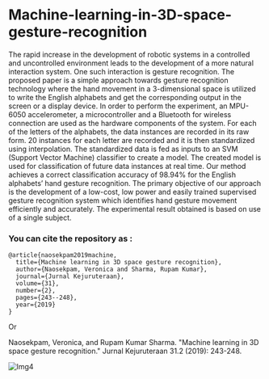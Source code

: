 # Machine-learning-in-3D-space-gesture-recognition

The rapid increase in the development of robotic systems in a controlled and uncontrolled environment leads to the development of a more natural interaction system. One such interaction is gesture recognition. The proposed paper is a simple approach towards gesture recognition technology where the hand movement in a 3-dimensional space is utilized to write the English alphabets and get the corresponding output in the screen or a display device. In order to perform the experiment, an MPU-6050 accelerometer, a microcontroller and a Bluetooth for wireless connection are used as the hardware components of the system. For each of the letters of the alphabets, the data instances are recorded in its raw form. 20 instances for each letter are recorded and it is then standardized using interpolation. The standardized data is fed as inputs to an SVM (Support Vector Machine) classifier to create a model. The created model is used for classification of future data instances at real time. Our method achieves a correct classification accuracy of 98.94% for the English alphabets’ hand gesture recognition. The primary objective of our approach is the development of a low-cost, low power and easily trained supervised gesture recognition system which identifies hand gesture movement efficiently and accurately. The experimental result obtained is based on use of a single subject.

### You can cite the repository as :
```
@article{naosekpam2019machine, 
  title={Machine learning in 3D space gesture recognition}, 
  author={Naosekpam, Veronica and Sharma, Rupam Kumar},
  journal={Jurnal Kejuruteraan},
  volume={31},
  number={2},
  pages={243--248},
  year={2019}
}
```
Or

Naosekpam, Veronica, and Rupam Kumar Sharma. "Machine learning in 3D space gesture recognition." Jurnal Kejuruteraan 31.2 (2019): 243-248.



![Img4](https://github.com/Naosekpam/Machine-learning-in-3D-space-gesture-recognition/assets/46924277/93f12f08-8e74-45a7-b1dd-5fa965916f6c)
